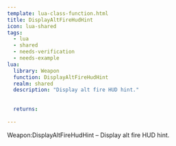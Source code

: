 ```yaml
---
template: lua-class-function.html
title: DisplayAltFireHudHint
icon: lua-shared
tags:
  - lua
  - shared
  - needs-verification
  - needs-example
lua:
  library: Weapon
  function: DisplayAltFireHudHint
  realm: shared
  description: "Display alt fire HUD hint."
  
  
  returns:
    
---
```


<div class="lua__search__keywords">
Weapon:DisplayAltFireHudHint &#x2013; Display alt fire HUD hint.
</div>
